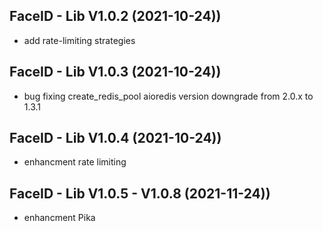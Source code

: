 FaceID - Lib V1.0.2 (2021-10-24))
-----------------------
- add rate-limiting strategies 

FaceID - Lib V1.0.3 (2021-10-24))
-----------------------
- bug fixing create_redis_pool aioredis version downgrade from 2.0.x to 1.3.1 

FaceID - Lib V1.0.4 (2021-10-24))
-----------------------
- enhancment rate limiting

FaceID - Lib V1.0.5 - V1.0.8 (2021-11-24))
-----------------------
- enhancment Pika
